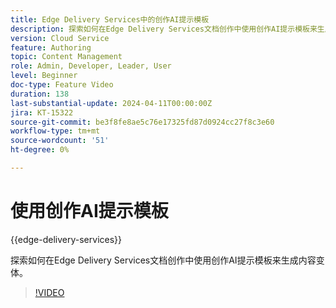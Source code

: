 ```yaml
---
title: Edge Delivery Services中的创作AI提示模板
description: 探索如何在Edge Delivery Services文档创作中使用创作AI提示模板来生成内容变体。
version: Cloud Service
feature: Authoring
topic: Content Management
role: Admin, Developer, Leader, User
level: Beginner
doc-type: Feature Video
duration: 138
last-substantial-update: 2024-04-11T00:00:00Z
jira: KT-15322
source-git-commit: be3f8fe8ae5c76e17325fd87d0924cc27f8c3e60
workflow-type: tm+mt
source-wordcount: '51'
ht-degree: 0%

---
```



# 使用创作AI提示模板

{{edge-delivery-services}}

探索如何在Edge Delivery Services文档创作中使用创作AI提示模板来生成内容变体。

>[!VIDEO](https://video.tv.adobe.com/v/3428307/?learn=on)
